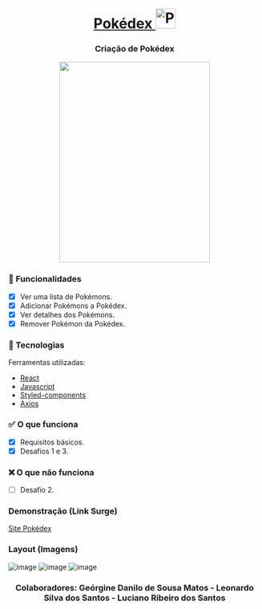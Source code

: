 
<h1 align="center"> <a href='https://loutish-scale.surge.sh/'>
  Pokédex 
  <img class="emojidex-emoji" src="https://cdn.emojidex.com/emoji/seal/pikachu.png" width="40" height="40" emoji-code="Pokebola" alt="Pokebola" />
  </a></h1>
<div align="center"> 
  
  ### Criação de Pokédex
  
</div>
<div align="center">
  <img src="https://media.giphy.com/media/Y4kZokSLJov84J421T/giphy.gif" width="300" height="400" />
</div>

### :iphone: Funcionalidades

- [x] Ver uma lista de Pokémons.
- [x] Adicionar Pokémons a Pokédex.
- [x] Ver detalhes dos Pokémons.
- [x] Remover Pokémon da Pokédex.

### :wrench: Tecnologias
<p>Ferramentas utilizadas:</p>

- [React](https://pt-br.reactjs.org/)
- [Javascript](https://www.javascript.com/)
- [Styled-components](https://styled-components.com/)
- [Axios](https://axios-http.com/docs/intro)

### :white_check_mark: O que funciona
- [x] Requisitos básicos.
- [x] Desafios 1 e 3.

### :x: O que não funciona
- [ ] Desafio 2.

### Demonstração (Link Surge) 
[Site Pokédex](https://loutish-scale.surge.sh/)

### Layout (Imagens)
![image](https://user-images.githubusercontent.com/89327618/153794733-14a11ba7-9e37-4505-b0b4-c24f5c1fee5a.png)
![image](https://user-images.githubusercontent.com/89327618/153794785-ef331ec5-100d-4e78-9800-cde9144a5cca.png)
![image](https://user-images.githubusercontent.com/89327618/153794860-e8e0b727-2dd8-4961-8ac8-f489f332fba8.png)

<h3 align="center"> 
  Colaboradores: 
Geórgine Danilo de Sousa Matos
- Leonardo Silva dos Santos
- Luciano Ribeiro dos Santos

</h3>

